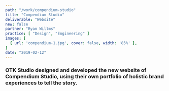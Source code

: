 ```yaml
---
path: "/work/compendium-studio"
title: "Compendium Studio"
deliverable: "Website"
new: false
partner: "Ryan Willms"
practice: [ "Design", "Engineering" ]
images: [ 
  { url: 'compendium-1.jpg', cover: false, width: '85%' },
]
date: "2019-02-12"
---
```


### OTK Studio designed and developed the new website of Compendium Studio, using their own portfolio of holistic brand experiences to tell the story.
